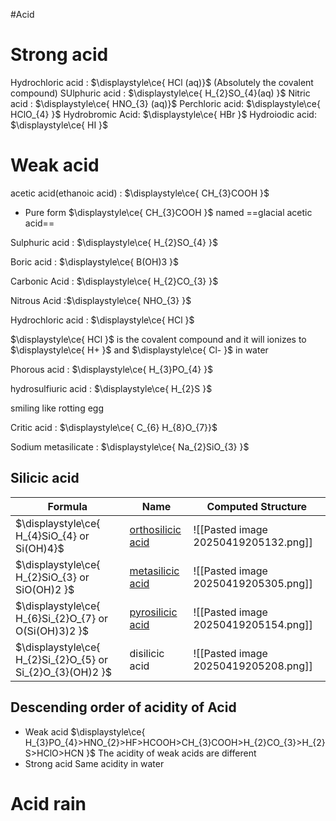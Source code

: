 #Acid
# Strong acid 
Hydrochloric acid : $\displaystyle\ce{ HCl (aq)}$ (Absolutely the covalent compound)
SUlphuric acid : $\displaystyle\ce{ H_{2}SO_{4}(aq) }$
Nitric acid : $\displaystyle\ce{ HNO_{3} (aq)}$
Perchloric acid: $\displaystyle\ce{ HClO_{4} }$
Hydrobromic Acid: $\displaystyle\ce{ HBr }$
Hydroiodic acid: $\displaystyle\ce{ HI }$



# Weak acid

acetic acid(ethanoic acid) : $\displaystyle\ce{ CH_{3}COOH }$ 
- Pure form $\displaystyle\ce{ CH_{3}COOH }$ named ==glacial acetic acid==

Sulphuric acid : $\displaystyle\ce{ H_{2}SO_{4} }$

Boric acid : $\displaystyle\ce{ B(OH)3 }$

Carbonic Acid : $\displaystyle\ce{ H_{2}CO_{3} }$

Nitrous Acid :$\displaystyle\ce{ NHO_{3} }$



Hydrochloric acid : $\displaystyle\ce{ HCl }$

$\displaystyle\ce{ HCl }$ is the covalent compound and it will ionizes to $\displaystyle\ce{ H+ }$ and $\displaystyle\ce{ Cl- }$ in water

Phorous acid : $\displaystyle\ce{ H_{3}PO_{4} }$

hydrosulfiuric acid : $\displaystyle\ce{ H_{2}S }$

 smiling like rotting egg
 
Critic acid : $\displaystyle\ce{ C_{6} H_{8}O_{7}}$



Sodium metasilicate : $\displaystyle\ce{ Na_{2}SiO_{3} }$




## Silicic acid 
| Formula                                                    | Name                                                                                     | Computed Structure                   |
| ---------------------------------------------------------- | ---------------------------------------------------------------------------------------- | ------------------------------------ |
| $\displaystyle\ce{ H_{4}SiO_{4}  or Si(OH)4}$              | [orthosilicic acid](https://en.wikipedia.org/wiki/Orthosilicic_acid "Orthosilicic acid") | ![[Pasted image 20250419205132.png]] |
| $\displaystyle\ce{ H_{2}SiO_{3} or SiO(OH)2 }$             | [metasilicic acid](https://en.wikipedia.org/wiki/Metasilicic_acid "Metasilicic acid")    | ![[Pasted image 20250419205305.png]] |
| $\displaystyle\ce{ H_{6}Si_{2}O_{7} or O(Si(OH)3)2 }$      | [pyrosilicic acid](https://en.wikipedia.org/wiki/Pyrosilicic_acid "Pyrosilicic acid")    | ![[Pasted image 20250419205154.png]] |
| $\displaystyle\ce{ H_{2}Si_{2}O_{5} or Si_{2}O_{3}(OH)2 }$ | disilicic acid                                                                           | ![[Pasted image 20250419205208.png]] |
## Descending order of acidity of Acid
- Weak acid
$\displaystyle\ce{ H_{3}PO_{4}>HNO_{2}>HF>HCOOH>CH_{3}COOH>H_{2}CO_{3}>H_{2}S>HClO>HCN }$
The acidity of weak acids are different
- Strong acid
Same acidity in water 
# Acid rain
